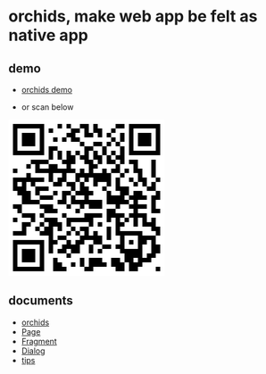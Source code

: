 # orchids, make web app be felt as native app

## demo

* [orchids demo](http://senntyou.github.io/orchids/)

* or scan below

![](./qrcode.png)

## documents

* [orchids](./doc/orchids.md)
* [Page](./doc/page.md)
* [Fragment](./doc/fragment.md)
* [Dialog](./doc/dialog.md)
* [tips](./doc/tips.md)

